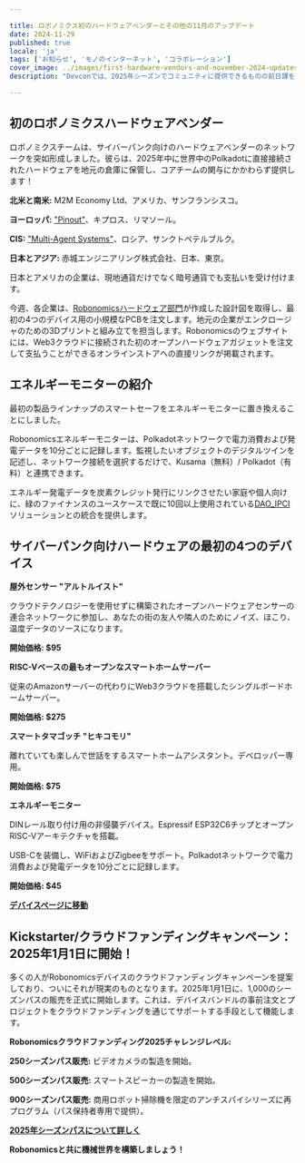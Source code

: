 ```yaml
---

title: ロボノミクス初のハードウェアベンダーとその他の11月のアップデート
date: 2024-11-29
published: true
locale: 'ja'
tags: ['お知らせ', 'モノのインターネット', 'コラボレーション']
cover_image: ../images/first-hardware-vendors-and-november-2024-updates/cover.webp
description: "Devconでは、2025年シーズンでコミュニティに提供できるものの前日譚を発表しました。今度は、次の段階に移ります。"

---
```


## 初のロボノミクスハードウェアベンダー

ロボノミクスチームは、サイバーパンク向けのハードウェアベンダーのネットワークを突如形成しました。彼らは、2025年中に世界中のPolkadotに直接接続されたハードウェアを地元の倉庫に保管し、コアチームの関与にかかわらず提供します！

**北米と南米:** M2M Economy Ltd、アメリカ、サンフランシスコ。

**ヨーロッパ:** ["Pinout"](https://pinout.cloud)、キプロス、リマソール。

**CIS:** ["Multi-Agent Systems"](http://multi-agent.io)、ロシア、サンクトペテルブルク。

**日本とアジア:** 赤城エンジニアリング株式会社、日本、東京。

日本とアメリカの企業は、現地通貨だけでなく暗号通貨でも支払いを受け付けます。

今週、各企業は、[Robonomicsハードウェア部門](https://x.com/RobonomicsHW)が作成した設計図を取得し、最初の4つのデバイス用の小規模なPCBを注文します。地元の企業がエンクロージャのための3Dプリントと組み立てを担当します。Robonomicsのウェブサイトには、Web3クラウドに接続された初のオープンハードウェアガジェットを注文して支払うことができるオンラインストアへの直接リンクが掲載されます。

## エネルギーモニターの紹介

最初の製品ラインナップのスマートセーフをエネルギーモニターに置き換えることにしました。

Robonomicsエネルギーモニターは、Polkadotネットワークで電力消費および発電データを10分ごとに記録します。監視したいオブジェクトのデジタルツインを記述し、ネットワーク接続を選択するだけで、Kusama（無料）/ Polkadot（有料）と連携できます。

エネルギー発電データを炭素クレジット発行にリンクさせたい家庭や個人向けに、緑のファイナンスのユースケースで既に10回以上使用されている[DAO_IPCI](https://x.com/DAO_IPCI)ソリューションとの統合を提供します。

## サイバーパンク向けハードウェアの最初の4つのデバイス

<div class="oldy space-b">

**屋外センサー "アルトルイスト"**

クラウドテクノロジーを使用せずに構築されたオープンハードウェアセンサーの連合ネットワークに参加し、あなたの街の友人や隣人のためにノイズ、ほこり、温度データのソースになります。

**開始価格: $95**

</div>

<div class="oldy space-b">

**RISC-Vベースの最もオープンなスマートホームサーバー**

従来のAmazonサーバーの代わりにWeb3クラウドを搭載したシングルボードホームサーバー。

**開始価格: $275**

</div>

<div class="oldy space-b">

**スマートタマゴッチ "ヒキコモリ"**

離れていても楽しんで世話をするスマートホームアシスタント。デベロッパー専用。

**開始価格: $75**

</div>

<div class="oldy space-b">

**エネルギーモニター**

DINレール取り付け用の非侵襲デバイス。Espressif ESP32C6チップとオープンRISC-Vアーキテクチャを搭載。

USB-Cを装備し、WiFiおよびZigbeeをサポート。Polkadotネットワークで電力消費および発電データを10分ごとに記録します。

**開始価格: $45**

</div>

[**デバイスページに移動**](/devices/)

## Kickstarter/クラウドファンディングキャンペーン：2025年1月1日に開始！

多くの人がRobonomicsデバイスのクラウドファンディングキャンペーンを提案しており、ついにそれが現実のものとなります。2025年1月1日に、1,000のシーズンパスの販売を正式に開始します。これは、デバイスバンドルの事前注文とプロジェクトをクラウドファンディングを通じてサポートする手段として機能します。

<div class="oldy space-b">

**Robonomicsクラウドファンディング2025チャレンジレベル:**

**250シーズンパス販売:** ビデオカメラの製造を開始。

**500シーズンパス販売:** スマートスピーカーの製造を開始。

**900シーズンパス販売:** 商用ロボット掃除機を限定のアンチスパイシリーズに再プログラム（パス保持者専用で提供）。

</div>

[**2025年シーズンパスについて詳しく**](https://robonomics.network/blog/robo-season-pass-2025-welcome-to-the-paper-st-club/)

**Robonomicsと共に機械世界を構築しましょう！**